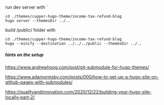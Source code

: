 run dev server with `

```
cd ./themes/cupper-hugo-theme/income-tax-refund-blog
hugo server --themesDir ../..
```


build /public/ folder with

```
cd ./themes/cupper-hugo-theme/income-tax-refund-blog
hugo --minify --destination ../../../public --themesDir ../..
```

##### hints on the setup

https://www.andrewhoog.com/post/git-submodule-for-hugo-themes/

https://www.adamormsby.com/posts/000/how-to-set-up-a-hugo-site-on-github-pages-with-submodules/

https://qualityandinnovation.com/2020/12/22/building-your-hugo-site-locally-part-2/